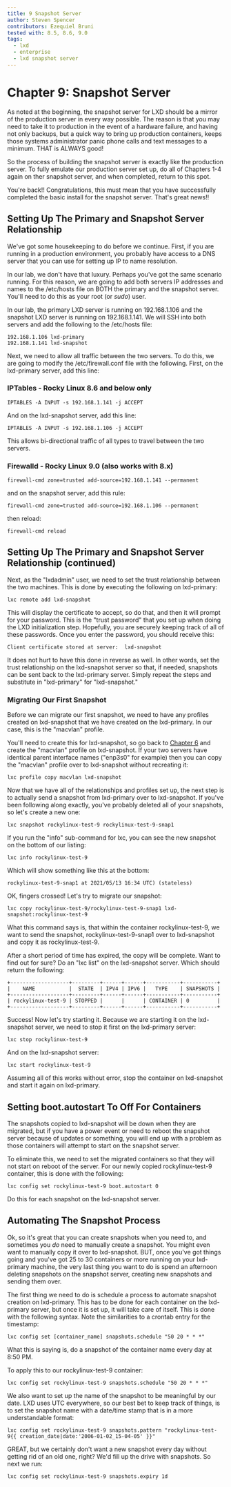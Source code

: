 ```yaml
---
title: 9 Snapshot Server
author: Steven Spencer
contributors: Ezequiel Bruni
tested with: 8.5, 8.6, 9.0
tags:
  - lxd
  - enterprise
  - lxd snapshot server
---
```


# Chapter 9: Snapshot Server

As noted at the beginning, the snapshot server for LXD should be a mirror of the production server in every way possible. The reason is that you may need to take it to production in the event of a hardware failure, and having not only backups, but a quick way to bring up production containers, keeps those systems administrator panic phone calls and text messages to a minimum. THAT is ALWAYS good!

So the process of building the snapshot server is exactly like the production server. To fully emulate our production server set up, do all of Chapters 1-4 again on ther snapshot server, and when completed, return to this spot.

You're back!! Congratulations, this must mean that you have successfully completed the basic install for the snapshot server. That's great news!!

## Setting Up The Primary and Snapshot Server Relationship

We've got some housekeeping to do before we continue. First, if you are running in a production environment, you probably have access to a DNS server that you can use for setting up IP to name resolution.

In our lab, we don't have that luxury. Perhaps you've got the same scenario running. For this reason, we are going to add both servers IP addresses and names to the /etc/hosts file on BOTH the primary and the snapshot server. You'll need to do this as your root (or _sudo_) user.

In our lab, the primary LXD server is running on 192.168.1.106 and the snapshot LXD server is running on 192.168.1.141. We will SSH into both servers and add the following to the /etc/hosts file:

```
192.168.1.106 lxd-primary
192.168.1.141 lxd-snapshot
```

Next, we need to allow all traffic between the two servers. To do this, we are going to modify the /etc/firewall.conf file with the following. First, on the lxd-primary server, add this line:

### IPTables - Rocky Linux 8.6 and below only

```
IPTABLES -A INPUT -s 192.168.1.141 -j ACCEPT
```

And on the lxd-snapshot server, add this line:

```
IPTABLES -A INPUT -s 192.168.1.106 -j ACCEPT
```

This allows bi-directional traffic of all types to travel between the two servers.

### Firewalld - Rocky Linux 9.0 (also works with 8.x)

```
firewall-cmd zone=trusted add-source=192.168.1.141 --permanent
```

and on the snapshot server, add this rule:

```
firewall-cmd zone=trusted add-source=192.168.1.106 --permanent
```

then reload:

```
firewall-cmd reload
```

## Setting Up The Primary and Snapshot Server Relationship (continued)

Next, as the "lxdadmin" user, we need to set the trust relationship between the two machines. This is done by executing the following on lxd-primary:

```
lxc remote add lxd-snapshot
```

This will display the certificate to accept, so do that, and then it will prompt for your password. This is the "trust password" that you set up when doing the LXD initialization step. Hopefully, you are securely keeping track of all of these passwords. Once you
 enter the password, you should receive this:

```
Client certificate stored at server:  lxd-snapshot
```

It does not hurt to have this done in reverse as well. In other words, set the trust relationship on the lxd-snapshot server so that, if needed, snapshots can be sent back to the lxd-primary server. Simply repeat the steps and substitute in "lxd-primary" for "lxd-snapshot."

### Migrating Our First Snapshot

Before we can migrate our first snapshot, we need to have any profiles created on lxd-snapshot that we have created on the lxd-primary. In our case, this is the "macvlan" profile.

You'll need to create this for lxd-snapshot, so go back to [Chapter 6](06-profiles.md) and create the "macvlan" profile on lxd-snapshot. If your two servers have identical parent interface names ("enp3s0" for example) then you can copy the "macvlan" profile over to lxd-snapshot without recreating it:

```
lxc profile copy macvlan lxd-snapshot
```

Now that we have all of the relationships and profiles set up, the next step is to actually send a snapshot from lxd-primary over to lxd-snapshot. If you've been following along exactly, you've probably deleted all of your snapshots, so let's create a new one:

```
lxc snapshot rockylinux-test-9 rockylinux-test-9-snap1
```

If you run the "info" sub-command for lxc, you can see the new snapshot on the bottom of our listing:

```
lxc info rockylinux-test-9
```

Which will show something like this at the bottom:

```
rockylinux-test-9-snap1 at 2021/05/13 16:34 UTC) (stateless)
```

OK, fingers crossed! Let's try to migrate our snapshot:

```
lxc copy rockylinux-test-9/rockylinux-test-9-snap1 lxd-snapshot:rockylinux-test-9
```

What this command says is, that within the container rockylinux-test-9, we want to send the snapshot, rockylinux-test-9-snap1 over to lxd-snapshot and copy it as rockylinux-test-9.

After a short period of time has expired, the copy will be complete. Want to find out for sure?  Do an "lxc list" on the lxd-snapshot server. Which should return the following:

```
+-------------------+---------+------+------+-----------+-----------+
|    NAME           |  STATE  | IPV4 | IPV6 |   TYPE    | SNAPSHOTS |
+-------------------+---------+------+------+-----------+-----------+
| rockylinux-test-9 | STOPPED |      |      | CONTAINER | 0         |
+-------------------+---------+------+------+-----------+-----------+
```

Success! Now let's try starting it. Because we are starting it on the lxd-snapshot server, we need to stop it first on the lxd-primary server:

```
lxc stop rockylinux-test-9
```

And on the lxd-snapshot server:

```
lxc start rockylinux-test-9
```

Assuming all of this works without error, stop the container on lxd-snapshot and start it again on lxd-primary.

## Setting boot.autostart To Off For Containers

The snapshots copied to lxd-snapshot will be down when they are migrated, but if you have a power event or need to reboot the snapshot server because of updates or something, you will end up with a problem as those containers will attempt to start on the snapshot server.

To eliminate this, we need to set the migrated containers so that they will not start on reboot of the server. For our newly copied rockylinux-test-9 container, this is done with the following:

```
lxc config set rockylinux-test-9 boot.autostart 0
```

Do this for each snapshot on the lxd-snapshot server.

## Automating The Snapshot Process

Ok, so it's great that you can create snapshots when you need to, and sometimes you _do_ need to manually create a snapshot. You might even want to manually copy it over to lxd-snapshot. BUT, once you've got things going and you've got 25 to 30 containers or more running on your lxd-primary machine, the very last thing you want to do is spend an afternoon deleting snapshots on the snapshot server, creating new snapshots and sending them over.

The first thing we need to do is schedule a process to automate snapshot creation on lxd-primary. This has to be done for each container on the lxd-primary server, but once it is set up, it will take care of itself. This is done with the following syntax. Note the similarities to a crontab entry for the timestamp:

```
lxc config set [container_name] snapshots.schedule "50 20 * * *"
```

What this is saying is, do a snapshot of the container name every day at 8:50 PM.

To apply this to our rockylinux-test-9 container:

```
lxc config set rockylinux-test-9 snapshots.schedule "50 20 * * *"
```

We also want to set up the name of the snapshot to be meaningful by our date. LXD uses UTC everywhere, so our best bet to keep track of things, is to set the snapshot name with a date/time stamp that is in a more understandable format:

```
lxc config set rockylinux-test-9 snapshots.pattern "rockylinux-test-9{{ creation_date|date:'2006-01-02_15-04-05' }}"
```

GREAT, but we certainly don't want a new snapshot every day without getting rid of an old one, right?  We'd fill up the drive with snapshots. So next we run:

```
lxc config set rockylinux-test-9 snapshots.expiry 1d
```

